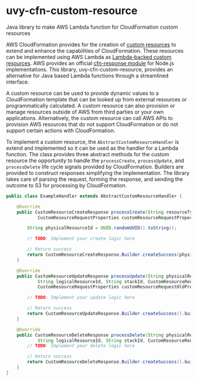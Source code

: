 uvy-cfn-custom-resource
=======================

Java library to make AWS Lambda function for CloudFormation custom resources

AWS CloudFormation provides for the creation of [custom resources](https://docs.aws.amazon.com/AWSCloudFormation/latest/UserGuide/template-custom-resources.html) to extend and enhance the capabilities of CloudFormation.
These resources can be implemented using AWS Lambda as [Lambda-backed custom resources](https://docs.aws.amazon.com/AWSCloudFormation/latest/UserGuide/template-custom-resources-lambda.html).
AWS provides an official [cfn-response module](https://docs.aws.amazon.com/AWSCloudFormation/latest/UserGuide/cfn-lambda-function-code-cfnresponsemodule.html) for Node.js implementations.
This library, uvy-cfn-custom-resource, provides an alternative for Java based Lambda functions through a streamlined interface. 

A custom resource can be used to provide dynamic values to a CloudFormation template that can be looked up from external resources or programmatically calculated.
A custom resource can also provision or manage resources outside of AWS from third parties or your own applications.
Alternatively, the custom resource can call AWS APIs to provision AWS resources that do not support CloudFormation or do not support certain actions with CloudFormation.

To implement a custom resource, the `AbstractCustomResourceHandler` is extend and implemented so it can be used as the handler for a Lambda function.
The class provides three abstract methods for the custom resource the opportunity to handle the `processCreate`, `processUpdate`, and `processDelete` life cycle signals provided by CloudFormation.
Builders are provided to construct responses simplifying the implementation.
The library takes care of parsing the request, forming the response, and sending the outcome to S3 for processing by CloudFormation.

```java
public class ExampleHandler extends AbstractCustomResourceHandler {

	@Override
	public CustomResourceCreateResponse processCreate(String resourceType, String logicalResourceId, String stackId,
			CustomResourceRequestProperties customResourceRequestProperties) {

		String physicalResourceId = UUID.randomUUID().toString();

		// TODO: Implement your create logic here

		// Return success
		return CustomResourceCreateResponse.Builder.createSuccess(physicalResourceId).build();
	}

	@Override
	public CustomResourceUpdateResponse processUpdate(String physicalResourceId, String resourceType,
			String logicalResourceId, String stackId, CustomResourceRequestProperties customResourceRequestProperties,
			CustomResourceRequestProperties customResourceRequestOldProperties) {

		// TODO: Implement your update logic here

		// Return success
		return CustomResourceUpdateResponse.Builder.createSuccess().build();
	}

	@Override
	public CustomResourceDeleteResponse processDelete(String physicalResourceId, String resourceType,
			String logicalResourceId, String stackId, CustomResourceRequestProperties customResourceRequestProperties) {
		// TODO: Implement your delete logic here

		// Return success
		return CustomResourceDeleteResponse.Builder.createSuccess().build();
	}
}
```

